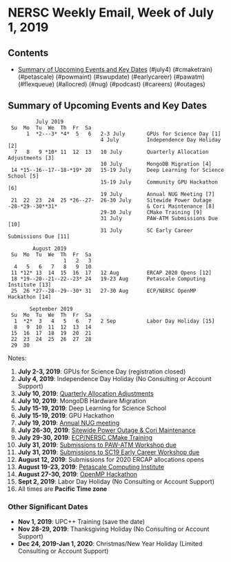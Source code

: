 # NERSC Weekly Email, Week of July 1, 2019 #

## Contents ## 

- [Summary of Upcoming Events and Key Dates](#dates)
(#july4)
(#cmaketrain)
(#petascale)
(#powmaint)
(#swupdate)
(#earlycareer)
(#pawatm)
(#flexqueue)
(#allocred)
(#nug)
(#podcast)
(#careers)
(#outages)

## Summary of Upcoming Events and Key Dates <a name="dates"/> ##

             July 2019
     Su  Mo  Tu  We  Th  Fr  Sa
          1  *2---3* *4*  5   6   2-3 July       GPUs for Science Day [1]
                                  4 July         Independence Day Holiday [2]
      7   8   9 *10* 11  12  13   10 July        Quarterly Allocation Adjustments [3]
                                  10 July        MongoDB Migration [4]
     14 *15--16--17--18-*19* 20   15-19 July     Deep Learning for Science School [5]
                                  15-19 July     Community GPU Hackathon [6]
                                  19 July        Annual NUG Meeting [7]
     21  22  23  24  25 *26--27-  26-30 July     Sitewide Power Outage
    -28-*29--30**31*                             & Cori Maintenance [8]
                                  29-30 July     CMake Training [9]
                                  31 July        PAW-ATM Submissions Due [10]
                                  31 July        SC Early Career Submissions Due [11]

            August 2019       
     Su  Mo  Tu  We  Th  Fr  Sa  
                      1   2   3  
      4   5   6   7   8   9  10  
     11 *12* 13  14  15  16  17   12 Aug         ERCAP 2020 Opens [12]
     18 *19--20--21--22--23* 24   19-23 Aug      Petascale Computing Institute [13]
     25  26 *27--28--29--30* 31   27-30 Aug      ECP/NERSC OpenMP Hackathon [14] 

           September 2019   
     Su  Mo  Tu  We  Th  Fr  Sa
      1  *2*  3   4   5   6   7   2 Sep          Labor Day Holiday [15]
      8   9  10  11  12  13  14 
     15  16  17  18  19  20  21 
     22  23  24  25  26  27  28 
     29  30 


Notes:

1. **July 2-3, 2019**: GPUs for Science Day (registration closed)
2. **July 4, 2019**: Independence Day Holiday (No Consulting or Account Support)
3. **July 10, 2019**: [Quarterly Allocation Adjustments](#allocred)
4. **July 10, 2019**: MongoDB Hardware Migration
5. **July 15-19, 2019**: Deep Learning for Science School
6. **July 15-19, 2019**: GPU Hackathon
7. **July 19, 2019**: [Annual NUG meeting](#nug)
8. **July 26-30, 2019**: [Sitewide Power Outage & Cori Maintenance](#powmaint)
9. **July 29-30, 2019**: [ECP/NERSC CMake Training](#cmaketrain)
10. **July 31, 2019**: [Submissions to PAW-ATM Workshop due](#pawatm)
11. **July 31, 2019**: [Submissions to SC19 Early Career Workshop due](#earlycareer)
12. **August 12, 2019**: Submissions for 2020 ERCAP allocations opens
13. **August 19-23, 2019**: [Petascale Computing Institute](#petascale)
14. **August 27-30, 2019**: [OpenMP Hackathon](#hackathon)
15. **Sept 2, 2019**: Labor Day Holiday (No Consulting or Account Support)
16. All times are **Pacific Time zone**


### Other Significant Dates ###
- **Nov 1, 2019**: UPC++ Training (save the date)
- **Nov 28-29, 2019**: Thanksgiving Holiday (No Consulting or Account Support)
- **Dec 24, 2019-Jan 1, 2020**: Christmas/New Year Holiday (Limited Consulting or Account Support)

